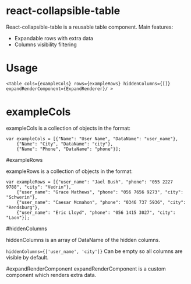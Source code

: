 # react-collapsible-table

React-collapsible-table is a reusable table component.
Main features:
- Expandable rows with extra data
- Columns visibility filtering

# Usage
`<Table cols={exampleCols} rows={exampleRows} hiddenColumns={[]} expandRenderComponent={ExpandRenderer}/ >`

# exampleCols
exampleCols is a collection of objects in the format:

```
var exampleCols = [{"Name": "User Name", "DataName": "user_name"},
    {"Name": "City", "DataName": "city"},
    {"Name": "Phone", "DataName": "phone"}];
```
    
    
#exampleRows 

exampleRows is a collection of objects in the format:

```
var exampleRows = [{"user_name": "Jael Bush", "phone": "055 2227 9788", "city": "Vedrin"},
    {"user_name": "Grace Mathews", "phone": "056 7656 9273", "city": "Schwerin"},
    {"user_name": "Caesar Mcmahon", "phone": "0346 737 5936", "city": "Rendsburg"},
    {"user_name": "Eric Lloyd", "phone": "056 1415 3027", "city": "Laon"}];
```

#hiddenColumns 

hiddenColumns is an array of DataName of the hidden columns.

```hiddenColumns={['user_name', 'city']}```
Can be empty so all columns are visible by default.

#expandRenderComponent
expandRenderComponent is a custom component which renders extra data.
